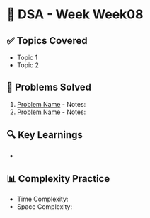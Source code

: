 # 📘 DSA - Week Week08

## ✅ Topics Covered
- Topic 1
- Topic 2

## 🧩 Problems Solved
1. [Problem Name](#) - Notes:
2. [Problem Name](#) - Notes:

## 🔍 Key Learnings
- 

## 📊 Complexity Practice
- Time Complexity:
- Space Complexity:
